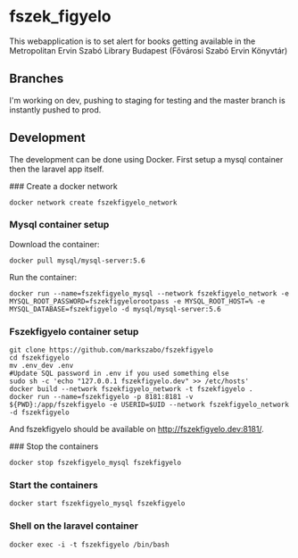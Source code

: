 # fszek_figyelo
This webapplication is to set alert for books getting available in the Metropolitan Ervin Szabó Library Budapest (Fővárosi Szabó Ervin Könyvtár)

## Branches

I'm working on dev, pushing to staging for testing and the master branch is instantly pushed to prod.

## Development

The development can be done using Docker. First setup a mysql container then the laravel app itself.

### Create a docker network

```
docker network create fszekfigyelo_network
```

### Mysql container setup

Download the container:

```
docker pull mysql/mysql-server:5.6
```

Run the container:

```
docker run --name=fszekfigyelo_mysql --network fszekfigyelo_network -e MYSQL_ROOT_PASSWORD=fszekfigyelorootpass -e MYSQL_ROOT_HOST=% -e MYSQL_DATABASE=fszekfigyelo -d mysql/mysql-server:5.6
```

### Fszekfigyelo container setup

```
git clone https://github.com/markszabo/fszekfigyelo
cd fszekfigyelo
mv .env_dev .env
#Update SQL password in .env if you used something else
sudo sh -c 'echo "127.0.0.1 fszekfigyelo.dev" >> /etc/hosts'
docker build --network fszekfigyelo_network -t fszekfigyelo .
docker run --name=fszekfigyelo -p 8181:8181 -v ${PWD}:/app/fszekfigyelo -e USERID=$UID --network fszekfigyelo_network -d fszekfigyelo
```

And fszekfigyelo should be available on http://fszekfigyelo.dev:8181/.

### Stop the containers

```
docker stop fszekfigyelo_mysql fszekfigyelo
```

### Start the containers

```
docker start fszekfigyelo_mysql fszekfigyelo
```

### Shell on the laravel container

```
docker exec -i -t fszekfigyelo /bin/bash
```
